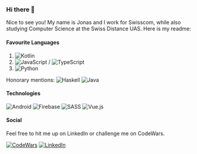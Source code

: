 ### Hi there 👋

Nice to see you! My name is Jonas and I work for Swisscom, while also studying Computer Science at the Swiss Distance UAS. Here is my readme:

#### Favourite Languages
1. ![Kotlin](https://img.shields.io/badge/Kotlin-1B2529?logo=kotlin&style=flat-square)
2. ![JavaScript](https://img.shields.io/badge/JavaScript-1B2529?logo=javascript&style=flat-square) / ![TypeScript](https://img.shields.io/badge/TypeScript-1B2529?logo=typescript&style=flat-square)
3. ![Python](https://img.shields.io/badge/Python-1B2529?logo=python&style=flat-square)

Honorary mentions: ![Haskell](https://img.shields.io/badge/Haskell-1B2529?logo=haskell&style=flat-square) ![Java](https://img.shields.io/badge/Java-1B2529?logo=java&style=flat-square)


#### Technologies
![Android](https://img.shields.io/badge/Android-1B2529?logo=android&style=flat-square) 
![Firebase](https://img.shields.io/badge/Firebase-1B2529?logo=firebase&style=flat-square) 
![SASS](https://img.shields.io/badge/SASS-1B2529?logo=sass&style=flat-square) 
![Vue.js](https://img.shields.io/badge/Vue.js-1B2529?logo=vue.js&style=flat-square) 

#### Social

Feel free to hit me up on LinkedIn or challenge me on CodeWars.

[![CodeWars](https://img.shields.io/badge/CodeWars--red?logo=codewars&style=for-the-badge)](https://www.codewars.com/users/jaysuz)
[![LinkedIn](https://img.shields.io/badge/LinkedIn--blue?logo=linkedin&style=for-the-badge)](https://www.linkedin.com/in/jonas-augsburger-9005a09a)
